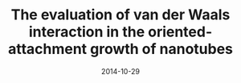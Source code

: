 ---
title: "The evaluation of van der Waals interaction in the oriented-attachment growth of nanotubes"
collection: publications
permalink: /publication/2 2014-OPL-OA-CNT
date: 2014-10-29
venue: 'AnalystMRS Online Proceedings Library (OPL)'
paperurl: '/files/pdf/research/paper2.pdf'
link: 'https://www.cambridge.org/core/journals/mrs-online-proceedings-library-archive/article/abs/evaluation-of-van-der-waals-interaction-in-the-orientedattachment-growth-of-nanotubes/AECEBDED38E876E8515D6DC1CA1CCF09'
citation: 'Jin, W., He, W., Wen, K., Lin, X., Zhang, Y., Cao, H., Song, Y., Lv, W. and Dickerson, J.H., 2014. MRS Online Proceedings Library (OPL), 1705.'
---